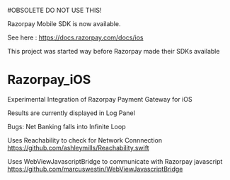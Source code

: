 #OBSOLETE
DO NOT USE THIS!

Razorpay Mobile SDK is now available.

See here : https://docs.razorpay.com/docs/ios

This project was started way before Razorpay made their SDKs available

# Razorpay_iOS
Experimental Integration of Razorpay Payment Gateway for iOS


Results are currently displayed in Log Panel


Bugs:
Net Banking falls into Infinite Loop


Uses Reachability to check for Network Connnection
https://github.com/ashleymills/Reachability.swift


Uses WebViewJavascriptBridge to communicate with Razorpay javascript
https://github.com/marcuswestin/WebViewJavascriptBridge
